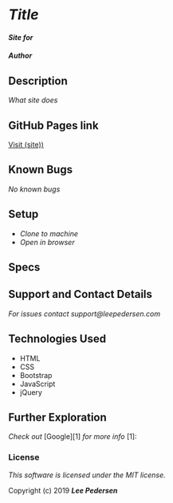 # _Title_
#### _Site for_

#### _Author_

## Description

_What site does_

## GitHub Pages link

  [Visit (site))](link)

## Known Bugs
_No known bugs_

## Setup
* _Clone to machine_
* _Open in browser_

## Specs

## Support and Contact Details
_For issues contact support@leepedersen.com_

## Technologies Used
* HTML
* CSS
* Bootstrap
* JavaScript
* jQuery

## Further Exploration
_Check out_ [Google][1] _for more info_
[1]:

### License
*This software is licensed under the MIT license.*

Copyright (c) 2019 **_Lee Pedersen_**
